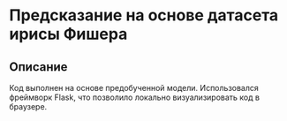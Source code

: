 # Предсказание на основе датасета ирисы Фишера
## Описание
Код выполнен на основе предобученной модели. Использовался фреймворк Flask, что позволило локально визуализировать код в браузере.
